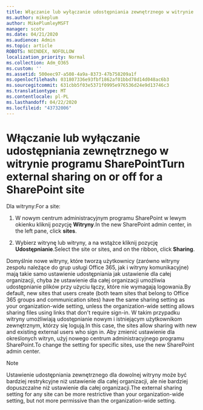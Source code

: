 ```yaml
---
title: Włączanie lub wyłączanie udostępniania zewnętrznego w witrynie
ms.author: mikeplum
author: MikePlumleyMSFT
manager: scotv
ms.date: 04/21/2020
ms.audience: Admin
ms.topic: article
ROBOTS: NOINDEX, NOFOLLOW
localization_priority: Normal
ms.collection: Adm_O365
ms.custom: ''
ms.assetid: 500eec97-a508-4a9a-8373-47b758209a1f
ms.openlocfilehash: 031807336e93fbf1862af01bbd78d14d048ac6b3
ms.sourcegitcommit: 631cbb5f03e5371f0995e976536d24e9d13746c3
ms.translationtype: MT
ms.contentlocale: pl-PL
ms.lasthandoff: 04/22/2020
ms.locfileid: "43732006"
---
```

# <a name="turn-external-sharing-on-or-off-for-a-sharepoint-site"></a><span data-ttu-id="9240f-102">Włączanie lub wyłączanie udostępniania zewnętrznego w witrynie programu SharePoint</span><span class="sxs-lookup"><span data-stu-id="9240f-102">Turn external sharing on or off for a SharePoint site</span></span>

<span data-ttu-id="9240f-103">Dla witryny:</span><span class="sxs-lookup"><span data-stu-id="9240f-103">For a site:</span></span>
  
1. <span data-ttu-id="9240f-104">W nowym centrum administracyjnym programu SharePoint w lewym okienku kliknij pozycję **Witryny**.</span><span class="sxs-lookup"><span data-stu-id="9240f-104">In the new SharePoint admin center, in the left pane, click **sites**.</span></span>
    
2. <span data-ttu-id="9240f-105">Wybierz witrynę lub witryny, a na wstążce kliknij pozycję **Udostępnianie**.</span><span class="sxs-lookup"><span data-stu-id="9240f-105">Select the site or sites, and on the ribbon, click **Sharing**.</span></span>
    
<span data-ttu-id="9240f-106">Domyślnie nowe witryny, które tworzą użytkownicy (zarówno witryny zespołu należące do grup usługi Office 365, jak i witryny komunikacyjne) mają takie samo ustawienie udostępniania jak ustawienie dla całej organizacji, chyba że ustawienie dla całej organizacji umożliwia udostępnianie plików przy użyciu łączy, które nie wymagają logowania.</span><span class="sxs-lookup"><span data-stu-id="9240f-106">By default, new sites that users create (both team sites that belong to Office 365 groups and communication sites) have the same sharing setting as your organization-wide setting, unless the organization-wide setting allows sharing files using links that don't require sign-in.</span></span> <span data-ttu-id="9240f-107">W takim przypadku witryny umożliwiają udostępnianie nowym i istniejącym użytkownikom zewnętrznym, którzy się logują.</span><span class="sxs-lookup"><span data-stu-id="9240f-107">In this case, the sites allow sharing with new and existing external users who sign in.</span></span> <span data-ttu-id="9240f-108">Aby zmienić ustawienie dla określonych witryn, użyj nowego centrum administracyjnego programu SharePoint.</span><span class="sxs-lookup"><span data-stu-id="9240f-108">To change the setting for specific sites, use the new SharePoint admin center.</span></span>
  
> [!NOTE]
> <span data-ttu-id="9240f-109">Ustawienie udostępniania zewnętrznego dla dowolnej witryny może być bardziej restrykcyjne niż ustawienie dla całej organizacji, ale nie bardziej dopuszczalne niż ustawienie dla całej organizacji.</span><span class="sxs-lookup"><span data-stu-id="9240f-109">The external sharing setting for any site can be more restrictive than your organization-wide setting, but not more permissive than the organization-wide setting.</span></span> 
  

